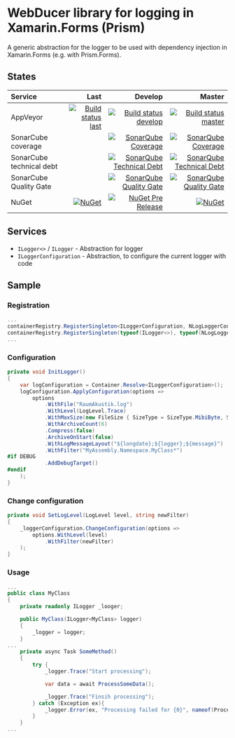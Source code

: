 # WebDucer library for logging in Xamarin.Forms (Prism)

A generic abstraction for the logger to be used with dependency injection in Xamarin.Forms (e.g. with Prism.Forms).

## States

| Service | Last | Develop | Master |
| :------ | ---: | ------: | -----: |
| AppVeyor | [![Build status last](https://ci.appveyor.com/api/projects/status/mrn4h99t5auxc265?svg=true)](https://ci.appveyor.com/project/WebDucer/wd-logging) | [![Build status develop](https://ci.appveyor.com/api/projects/status/mrn4h99t5auxc265/branch/develop?svg=true)](https://ci.appveyor.com/project/WebDucer/wd-logging/branch/develop) | [![Build status master](https://ci.appveyor.com/api/projects/status/mrn4h99t5auxc265/branch/master?svg=true)](https://ci.appveyor.com/project/WebDucer/wd-logging/branch/master) |
| SonarCube coverage | | [![SonarQube Coverage](https://sonarcloud.io/api/project_badges/measure?branch=develop&project=WD.Logging&metric=coverage)](https://sonarcloud.io/dashboard?branch=develop&id=WD.Logging) | [![SonarQube Coverage](https://sonarcloud.io/api/project_badges/measure?project=WD.Logging&metric=coverage)](https://sonarcloud.io/dashboard?id=WD.Logging) 
| SonarCube technical debt | | [![SonarQube Technical Debt](https://sonarcloud.io/api/project_badges/measure?branch=develop&project=WD.Logging&metric=sqale_index)](https://sonarcloud.io/dashboard?branch=develop&id=WD.Logging) | [![SonarQube Technical Debt](https://sonarcloud.io/api/project_badges/measure?project=WD.Logging&metric=sqale_index)](https://sonarcloud.io/dashboard?id=WD.Logging) |
| SonarCube Quality Gate | | [![SonarQube Quality Gate](https://sonarcloud.io/api/project_badges/measure?branch=develop&project=WD.Logging&metric=alert_status)](https://sonarcloud.io/dashboard?branch=develop&id=WD.Logging) | [![SonarQube Quality Gate](https://sonarcloud.io/api/project_badges/measure?project=WD.Logging&metric=alert_status)](https://sonarcloud.io/dashboard?id=WD.Logging) |
| NuGet | [![NuGet](https://img.shields.io/nuget/dt/WD.Logging.svg)](https://www.nuget.org/packages/WD.Logging) | [![NuGet Pre Release](https://img.shields.io/nuget/vpre/WD.Logging.svg)](https://www.nuget.org/packages/WD.Logging) | [![NuGet](https://img.shields.io/nuget/v/WD.Logging.svg)](https://www.nuget.org/packages/WD.Logging) |

## Services

- `ILogger<>` / `ILogger` - Abstraction for logger
- `ILoggerConfiguration` - Abstraction, to configure the current logger with code

## Sample

### Registration

```csharp
...
containerRegistry.RegisterSingleton<ILoggerConfiguration, NLogLoggerConfiguration>();
containerRegistry.RegisterSingleton(typeof(ILogger<>), typeof(NLogLoggerAdapter<>));
...
```

### Configuration

```csharp
private void InitLogger()
{
    var logConfiguration = Container.Resolve<ILoggerConfiguration>();
    logConfiguration.ApplyConfiguration(options =>
        options
            .WithFile("RaumAkustik.log")
            .WithLevel(LogLevel.Trace)
            .WithMaxSize(new FileSize { SizeType = SizeType.MibiByte, Size = 2 })
            .WithArchiveCount(6)
            .Compress(false)
            .ArchiveOnStart(false)
            .WithLogMessageLayout("${longdate};${logger};${message}")
            .WithFilter("MyAssembly.Namespace.MyClass*")
#if DEBUG
            .AddDebugTarget()
#endif
    );
}
```

### Change configuration

```csharp
private void SetLogLevel(LogLevel level, string newFilter)
{
    _loggerConfiguration.ChangeConfiguration(options =>
        options.WithLevel(level)
            .WithFilter(newFilter)
    );
}
```

### Usage

```csharp
...
public class MyClass
{
    private readonly ILogger _looger;

    public MyClass(ILogger<MyClass> logger)
    {
        _logger = logger;
    }
...
    private async Task SomeMethod()
    {
        try {
            _logger.Trace("Start processing");

            var data = await ProcessSomeData();

            _logger.Trace("Finsih processing");
        } catch (Exception ex){
            _logger.Error(ex, "Processing failed for {0}", nameof(ProcessSomeData));
        }
    }
...
```